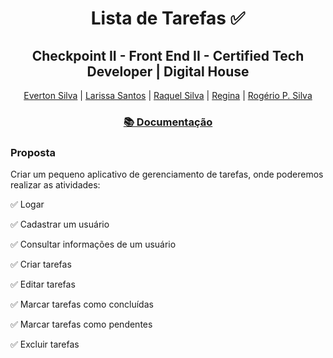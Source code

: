 <div align="center">
<h1>Lista de Tarefas ✅</h1>
<h2>Checkpoint II - Front End II - Certified Tech Developer | Digital House</h2>
<p>
<a href="https://www.linkedin.com/in/evertonpdasilva/" target="_blank">Everton Silva</a> | 
 <a href="https://www.linkedin.com/in/larissa-santos-1a335795/" target="_blank">Larissa Santos</a> | 
 <a href="https://www.linkedin.com/in/raquel-janine-silva-579826149/" target="_blank">Raquel Silva</a> | 
 <a href="#">Regina</a> | 
 <a href="https://www.linkedin.com/in/roger-ricco-rogerio-p-silva-5a888060/" target="_blank">Rogério P. Silva</a>
 </p>
 
 <h3><a href="https://documenter.getpostman.com/view/21601485/UzJQotPJ" target="_blank"> 📚 Documentação </a></h2>
 </div>

<h3>Proposta</h3>
<p>Criar um pequeno aplicativo de gerenciamento de tarefas, onde poderemos realizar as atividades:</p>
<p>✅ Logar</p>
<p>✅ Cadastrar um usuário</p>
<p>✅ Consultar informações de um usuário</p>
<p>✅ Criar tarefas</p>
<p>✅ Editar tarefas</p>
<p>✅ Marcar tarefas como concluídas</p>
<p>✅ Marcar tarefas como pendentes</p>
<p>✅ Excluir tarefas</p>


